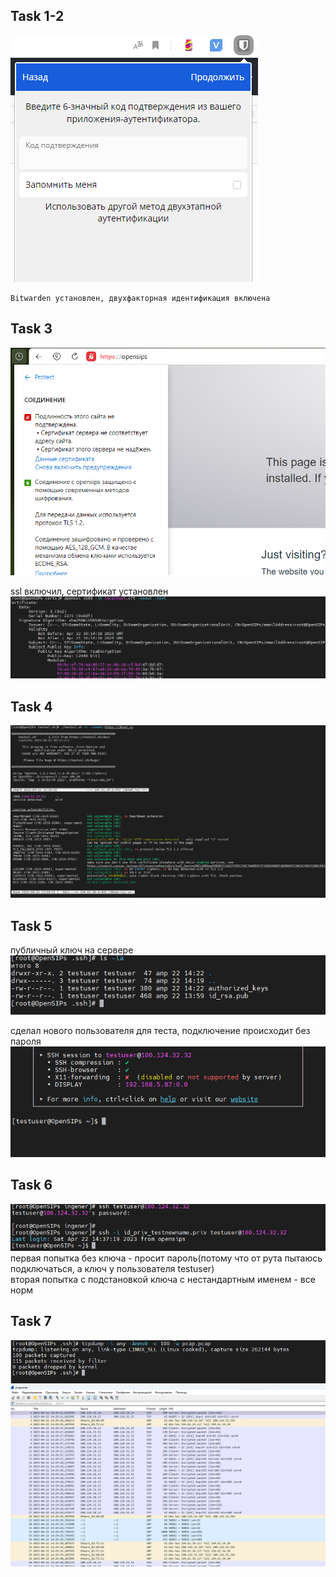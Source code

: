 ## Task 1-2
![img_48.png](img_48.png)
```
Bitwarden установлен, двухфакторная идентификация включена
```
## Task 3
![img_49.png](img_49.png)

ssl включил, сертификат установлен  
![img_50.png](img_50.png)


## Task 4
![img_51.png](img_51.png)

## Task 5
публичный ключ на сервере  
![img_52.png](img_52.png)

сделал нового пользователя для теста, подключение происходит без пароля
![img_53.png](img_53.png)

## Task 6
![img_56.png](img_56.png)  
первая попытка без ключа - просит пароль(потому что от рута пытаюсь подключаться, а ключ у пользователя testuser)  
вторая попытка с подстановкой ключа с нестандартным именем - все норм  

## Task 7
![img_54.png](img_54.png)
![img_55.png](img_55.png)
